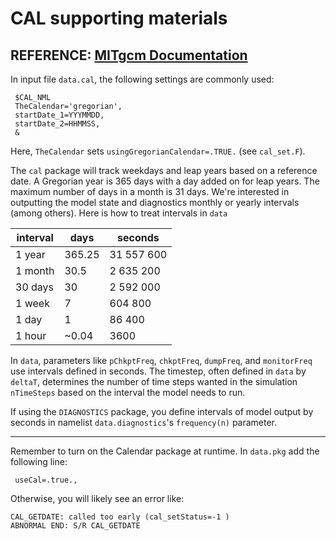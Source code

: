 # CAL supporting materials

**REFERENCE**: [MITgcm Documentation](https://mitgcm.readthedocs.io/en/latest/phys_pkgs/cal.html)
--------------------------

In input file `data.cal`, the following settings are commonly used:
```
 $CAL_NML
 TheCalendar='gregorian',
 startDate_1=YYYMMDD,
 startDate_2=HHMMSS,
 &
```
Here, `TheCalendar` sets `usingGregorianCalendar=.TRUE.` (see `cal_set.F`). 

The `cal` package will track weekdays and leap years based on a reference date. A Gregorian year is 365 days with a day added on for leap years. The maximum number of days in a month is 31 days.
We're interested in outputting the model state and diagnostics monthly or yearly intervals (among others). Here is how to treat intervals in `data`


| interval | days | seconds |
| --- | --- | ----------- |
| 1 year | 365.25 | 31 557 600 |
| 1 month | 30.5 | 2 635 200 |
| 30 days | 30 | 2 592 000 |
| 1 week | 7 | 604 800 | 
| 1 day | 1 | 86 400 |
| 1 hour | ~0.04 | 3600 |  

In `data`, parameters like `pChkptFreq`, `chkptFreq`, `dumpFreq`, and `monitorFreq` use intervals defined in seconds. The timestep, often defined in `data` by `deltaT`, determines the number of time steps wanted in the simulation `nTimeSteps` based on the interval the model needs to run.

If using the `DIAGNOSTICS` package, you define intervals of model output by seconds in namelist `data.diagnostics`'s `frequency(n)` parameter.

--------------------------

Remember to turn on the Calendar package at runtime. In `data.pkg` add the following line: 

```
 useCal=.true.,
```

Otherwise, you will likely see an error like: 
```
CAL_GETDATE: called too early (cal_setStatus=-1 )
ABNORMAL END: S/R CAL_GETDATE
```